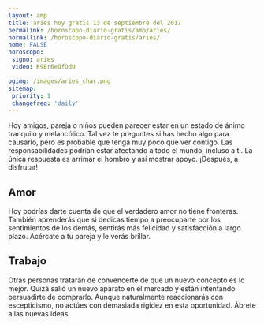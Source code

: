 ```yaml
---
layout: amp
title: aries hoy gratis 13 de septiembre del 2017 
permalink: /horoscopo-diario-gratis/amp/aries/
normallink: /horoscopo-diario-gratis/aries/
home: FALSE
horoscopo:
 signo: aries
 video: K9Er6eQfQdU

ogimg: /images/aries_char.png
sitemap:
 priority: 1
 changefreq: 'daily'
---
```



Hoy amigos, pareja o niños pueden parecer estar en un estado de ánimo tranquilo y melancólico. Tal vez te preguntes si has hecho algo para causarlo, pero es probable que tenga muy poco que ver contigo. Las responsabilidades podrían estar afectando a todo el mundo, incluso a ti. La única respuesta es arrimar el hombro y así mostrar apoyo. ¡Después, a disfrutar!

## Amor

Hoy podrías darte cuenta de que el verdadero amor no tiene fronteras. También aprenderás que si dedicas tiempo a preocuparte por los sentimientos de los demás, sentirás más felicidad y satisfacción a largo plazo. Acércate a tu pareja y le verás brillar.

## Trabajo

Otras personas tratarán de convencerte de que un nuevo concepto es lo mejor. Quizá salió un nuevo aparato en el mercado y están intentando persuadirte de comprarlo. Aunque naturalmente reaccionarás con escepticismo, no actúes con demasiada rigidez en esta oportunidad. Ábrete a las nuevas ideas.